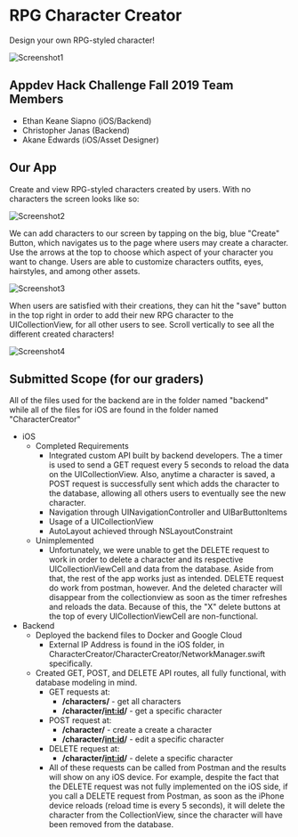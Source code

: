 # RPG Character Creator
Design your own RPG-styled character!

![Screenshot1](images/second.png)

## Appdev Hack Challenge Fall 2019 Team Members
* Ethan Keane Siapno (iOS/Backend)
* Christopher Janas (Backend)
* Akane Edwards (iOS/Asset Designer)

## Our App
Create and view RPG-styled characters created by users. With no characters the screen looks like so:

![Screenshot2](images/first.png)

We can add characters to our screen by tapping on the big, blue "Create" Button, which navigates us to the page where users may create a character. Use the arrows at the top to choose which aspect of your character you want to change. Users are able to customize characters outfits, eyes, hairstyles, and among other assets. 

![Screenshot3](images/third.png)

When users are satisfied with their creations, they can hit the "save" button in the top right in order to add their new RPG character to the UICollectionView, for all other users to see. Scroll vertically to see all the different created characters!

![Screenshot4](images/fourth.png)


## Submitted Scope (for our graders)
All of the files used for the backend are in the folder named "backend" while all of the files for iOS are found in the folder named "CharacterCreator"
* iOS
    * Completed Requirements
        * Integrated custom API built by backend developers. The a timer is used to send a GET request every 5 seconds to reload the data on the UICollectionView. Also, anytime a character is saved, a POST request is successfully sent which adds the character to the database, allowing all others users to eventually see the new character.
        * Navigation through UINavigationController and UIBarButtonItems
        * Usage of a UICollectionView
        * AutoLayout achieved through NSLayoutConstraint
    * Unimplemented
        * Unfortunately, we were unable to get the DELETE request to work in order to delete a character and its respective UICollectionViewCell and data from the database. Aside from that, the rest of the app works just as intended. DELETE request do work from postman, however. And the deleted character will disappear from the collectionview as soon as the timer refreshes and reloads the data. Because of this, the "X" delete buttons at the top of every UICollectionViewCell are non-functional.
* Backend
    * Deployed the backend files to Docker and Google Cloud
        * External IP Address is found in the iOS folder, in CharacterCreator/CharacterCreator/NetworkManager.swift specifically.
    * Created GET, POST, and DELETE API routes, all fully functional, with database modeling in mind.
        * GET requests at:
            * **/characters/** - get all characters
            * **/character/<int:id>/** - get a specific character
        * POST request at:
            * **/character/** - create a create a character
            * **/character/<int:id>/** - edit a specific character
        * DELETE request at:
            * **/character/<int:id>/** - delete a specific character
        * All of these requests can be called from Postman and the results will show on any iOS device. For example, despite the fact that the DELETE request was not fully implemented on the iOS side, if you call a DELETE request from Postman, as soon as the iPhone device reloads (reload time is every 5 seconds), it will delete the character from the CollectionView, since the character will have been removed from the database.
            
